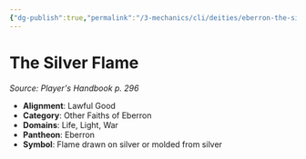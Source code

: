 ```yaml
---
{"dg-publish":true,"permalink":"/3-mechanics/cli/deities/eberron-the-silver-flame/","tags":["ttrpg-cli/compendium/src/5e/phb","ttrpg-cli/deity/eberron","ttrpg-cli/domain/life","ttrpg-cli/domain/light","ttrpg-cli/domain/war"],"noteIcon":""}
---
```


# The Silver Flame
*Source: Player's Handbook p. 296* 

- **Alignment**: Lawful Good
- **Category**: Other Faiths of Eberron
- **Domains**: Life, Light, War
- **Pantheon**: Eberron
- **Symbol**: Flame drawn on silver or molded from silver